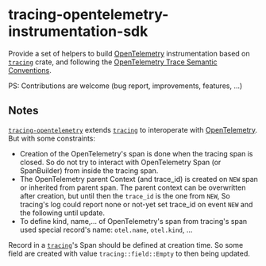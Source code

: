 # tracing-opentelemetry-instrumentation-sdk

Provide a set of helpers to build [OpenTelemetry] instrumentation based on [`tracing`] crate, and following the [OpenTelemetry Trace Semantic Conventions](https://github.com/open-telemetry/opentelemetry-specification/tree/v1.22.0/specification/trace/semantic_conventions).

PS: Contributions are welcome (bug report, improvements, features, ...)

## Notes

[`tracing-opentelemetry`] extends [`tracing`] to interoperate with [OpenTelemetry]. But with some constraints:

- Creation of the OpenTelemetry's span is done when the tracing span is closed. So do not try to interact with OpenTelemetry Span (or SpanBuilder) from inside the tracing span.
- The OpenTelemetry parent Context (and trace_id) is created on `NEW` span or inherited from parent span. The parent context can be overwritten after creation, but until then the `trace_id` is the one from `NEW`, So tracing's log could report none or not-yet set trace_id on event `NEW` and the following until update.
- To define kind, name,... of OpenTelemetry's span from tracing's span used special record's name: `otel.name`, `otel.kind`, ...

Record in a [`tracing`]'s Span should be defined at creation time. So some field are created with value `tracing::field::Empty` to then being updated.

[`tracing-opentelemetry`]: https://crates.io/crates/tracing-opentelemetry
[OpenTelemetry]: https://crates.io/crates/opentelemetry
[`tracing`]: https://crates.io/crates/tracing
